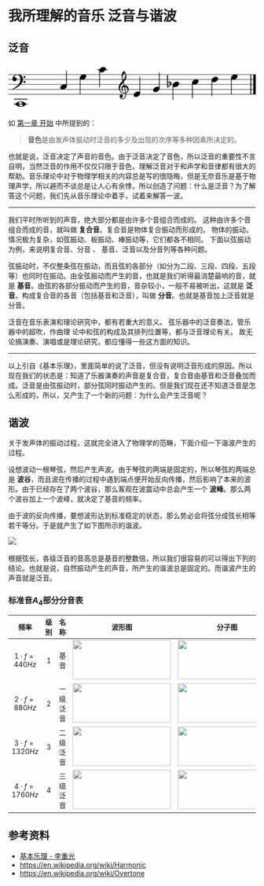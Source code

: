 # 我所理解的音乐 泛音与谐波

[annotation]: <id> (0aa58ee7-1dbb-48f2-ab30-d479585f904c)
[annotation]: <status> (public)
[annotation]: <create_time> (2019-06-09 20:24:29)
[annotation]: <category> (音乐的迷思)
[annotation]: <tags> (音乐理论)
[annotation]: <comments> (false)
[annotation]: <topic> (我所理解的音乐)
[annotation]: <index> (100)



## 泛音

![](../关于和声学的一些理解/images/关于和声学的一些理解-2.svg)

如 [第一章 开始](http://blog.ccyg.studio/article/b95ad9e6-765e-411d-9b63-f06ffcc09b98) 中所提到的：

> **音色**是由发声体振动时泛音的多少及出现的次序等多种因素所决定的。

也就是说，泛音决定了声音的音色。由于泛音决定了音色，所以泛音的重要性不言自明，当然泛音的作用不仅仅只限于音色，理解泛音对于和声学和音律都有很大的帮助。音乐理论中对于物理学相关的内容总是写的很隐晦，但是无奈音乐是基于物理声学，所以避而不谈总是让人心有余悸，所以创造了问题：什么是泛音？为了解答这个问题，我们先从音乐理论中着手，试着来解答一波。

--- 

我们平时所听到的声音，绝大部分都是由许多个音组合而成的。 这种由许多个音组合而成的音，就叫做 **复合音**。复合音是物体复合振动而形成的。 物体的振动，情况极为复杂，如弦振动、板振动、棒振动等，它们都各不相同。 下面以弦振动为例，来说明复合音、分音 、 基音、泛音以及分音列等各种问题。

弦振动时，不仅整条弦在振动，而且弦的各部分（如分为二段、三段、四段、五段等）也同时在振动。由全弦振动而产生的音，也就是我们听得最消楚最响的音，就是 **基音**。由弦的各部分振动而产生的音，音杂较小，一般不易被听出，这就是 **泛音**。构成复合音的各音（包括基音和泛音），叫做 **分音**。也就是基音加上泛音就是分音。

泛音在音乐表演和理论研究中，都有若重大的意义。 弦乐器中的泛音奏法，管乐器中的超吹，作曲理 论中和弦的构成及其排列位置等，都与泛音理论有关。 故无论搞演奏、演唱或是理论研究，都应懂得一些这方面的知识。

--- 

以上引自《基本乐理》，里面简单的说了泛音，但没有说明泛音形成的原因。所以现在我们的状态是：知道了乐器演奏的声音是复合音，复合音由基音和泛音叠加而成。泛音是由弦振动时，部分弦同时振动产生的。但是我们现在还不知道泛音是怎么形成的，所以，又产生了一个新的问题：为什么会产生泛音呢？

## 谐波

关于发声体的振动过程，这就完全进入了物理学的范畴，下面介绍一下谐波产生的过程。

设想波动一根琴弦，然后产生声波。由于琴弦的两端是固定的，所以琴弦的两端总是 **波谷**，而且波在传播的过程中遇到端点便开始反向传播，然后影响了本来的波形。由于已经存在了两个波谷，那么客观在波震动中总会产生一个 **波峰**。那么两个波谷加上一个波峰，就决定了基音的频率。

由于波的反向传播，要想波形达到标准稳定的状态，那么势必会将弦分成弦长相等若干等分。于是就产生了如下图所示的谐波。

![](https://upload.wikimedia.org/wikipedia/commons/thumb/2/2f/Moodswingerscale.svg/375px-Moodswingerscale.svg.png)

根据弦长，各级泛音的音高总是基音的整数倍，所以我们很容易的可以得出下列的结论。也就是说，自然振动产生的声音，所产生的谐波总是固定的。而谐波产生的声音就是泛音。

### 标准音$A_4$部分分音表

| 频率 | 级别 | 名称 | 波形图 | 分子图 |
| :-: | :-: | :-: | :-: | :-: |
| $1 \cdot f = 440 Hz$ | 1 | 基音 | <img src="https://upload.wikimedia.org/wikipedia/commons/thumb/5/54/Pipe001.gif/330px-Pipe001.gif" width="200px" height='80px'/> | <img src="https://upload.wikimedia.org/wikipedia/commons/thumb/2/2f/Molecule1.gif/330px-Molecule1.gif" width="200px" height='80px'/> |
| $2 \cdot f = 880 Hz$ | 2 | 一级泛音 | <img src="https://upload.wikimedia.org/wikipedia/commons/thumb/a/a8/Pipe002.gif/330px-Pipe002.gif" width="200px" height='80px'/> | <img src="https://upload.wikimedia.org/wikipedia/commons/thumb/7/77/Molecule2.gif/330px-Molecule2.gif" width="200px" height='80px'/> |
| $3 \cdot f = 1320 Hz$ | 3 | 二级泛音 | <img src="https://upload.wikimedia.org/wikipedia/commons/thumb/a/a9/Pipe003.gif/330px-Pipe003.gif" width="200px" height='80px'/> | <img src="https://upload.wikimedia.org/wikipedia/commons/thumb/0/04/Molecule3.gif/330px-Molecule3.gif" width="200px" height='80px'/> |
| $4 \cdot f = 1760 Hz$ | 4 | 三级泛音 | <img src="https://upload.wikimedia.org/wikipedia/commons/thumb/6/6c/Pipe004.gif/330px-Pipe004.gif" width="200px" height='80px'/> | <img src="https://upload.wikimedia.org/wikipedia/commons/thumb/0/03/Molecule4.gif/330px-Molecule4.gif" width="200px" height='80px'/> |

## 参考资料

- [基本乐理 - 李重光](https://book.douban.com/subject/3902787/)
- <https://en.wikipedia.org/wiki/Harmonic>
- <https://en.wikipedia.org/wiki/Overtone>
